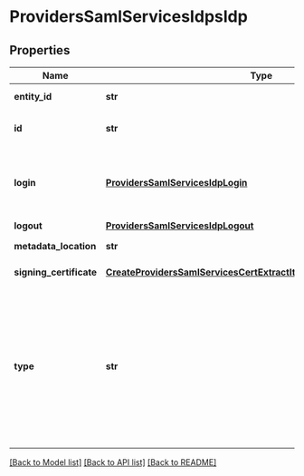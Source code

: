# ProvidersSamlServicesIdpsIdp

## Properties
Name | Type | Description | Notes
------------ | ------------- | ------------- | -------------
**entity_id** | **str** | Unique identifier of the IDP. | [optional] 
**id** | **str** | Unique identifier of a SAML service resource. | [optional] 
**login** | [**ProvidersSamlServicesIdpLogin**](ProvidersSamlServicesIdpLogin.md) | Login endpoint of the IDP. This specifies the method and location PowerScale will use to send AuthnRequest messages to the IDP. | [optional] 
**logout** | [**ProvidersSamlServicesIdpLogout**](ProvidersSamlServicesIdpLogout.md) |  | [optional] 
**metadata_location** | **str** | Metadata location of the SAML provider. | [optional] 
**signing_certificate** | [**CreateProvidersSamlServicesCertExtractItemResponseCertificateInfo**](CreateProvidersSamlServicesCertExtractItemResponseCertificateInfo.md) | Certificate with information about it. | [optional] 
**type** | **str** | How the IDP was configured and how it can be updated. When set to \&quot;metadata\&quot; metadata XML was used to configure the IDP and can be used to update it. When set to \&quot;manual\&quot; the IDP was manually configured and can be manually updated. | [optional] 

[[Back to Model list]](../README.md#documentation-for-models) [[Back to API list]](../README.md#documentation-for-api-endpoints) [[Back to README]](../README.md)


